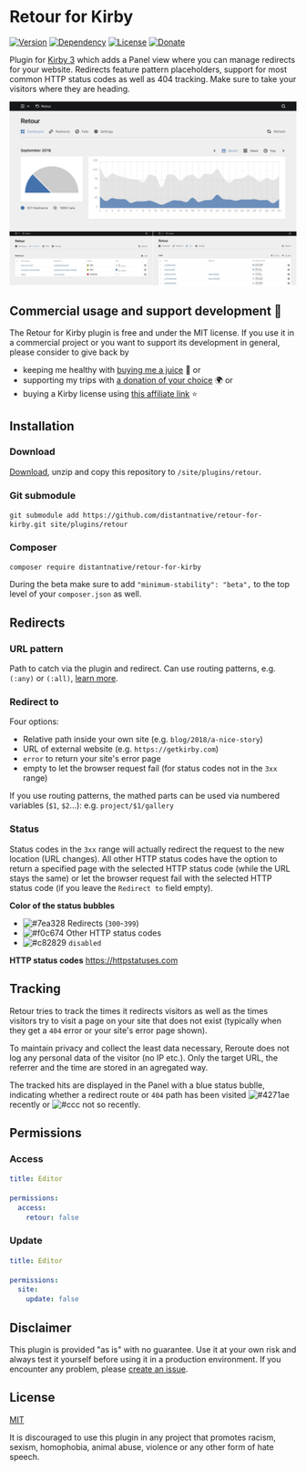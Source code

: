 # Retour for Kirby

[![Version](https://img.shields.io/badge/release-1.0.0--beta.3-4271ae.svg?style=for-the-badge)](https://github.com/distantnative/retour-for-kirby/releases)
[![Dependency](https://img.shields.io/badge/kirby-3.0.2-cca000.svg?style=for-the-badge)](https://getkirby.com/news/releases)
[![License](https://img.shields.io/badge/license-MIT-7ea328.svg?style=for-the-badge)](https://opensource.org/licenses/MIT)
[![Donate](https://img.shields.io/badge/Give-back-c82829.svg?style=for-the-badge)](https://paypal.me/distantnative)

Plugin for [Kirby 3](https://getkirby.com) which adds a Panel view where you can manage redirects for your website. Redirects feature pattern placeholders, support for most common HTTP status codes as well as 404 tracking. Make sure to take your visitors where they are heading.

![Screenshots](screenshots.jpeg)

## Commercial usage and support development 💛

The Retour for Kirby plugin is free and under the MIT license. If you use it in a commercial project or you want to support its development in general, please consider to give back by

- keeping me healthy with [buying me a juice](https://buymeacoff.ee/distantnative) 🥤 or
- supporting my trips with [a donation of your choice](https://paypal.me/distantnative) 🌍 or
- buying a Kirby license using [this affiliate link](https://a.paddle.com/v2/click/1129/35921?link=1170) ⭐️


## Installation

### Download

[Download](https://github.com/distantnative/retour-for-kirby/archive/master.zip), unzip and copy this repository to `/site/plugins/retour`.

### Git submodule

```
git submodule add https://github.com/distantnative/retour-for-kirby.git site/plugins/retour
```

### Composer

```
composer require distantnative/retour-for-kirby
```

During the beta make sure to add `"minimum-stability": "beta",` to the top level of your `composer.json` as well.

## Redirects

### URL pattern
Path to catch via the plugin and redirect. Can use routing patterns, e.g. `(:any)` or `(:all)`, [learn more](https://getkirby.com/docs/reference/router/patterns).

### Redirect to
Four options:
- Relative path inside your own site (e.g. `blog/2018/a-nice-story`)
- URL of external website (e.g. `https://getkirby.com`)
- `error` to return your site's error page
- empty to let the browser request fail (for status codes not in the `3xx` range)

If you use routing patterns, the mathed parts can be used via numbered variables (`$1`, `$2`...): e.g. `project/$1/gallery`

### Status
Status codes in the `3xx` range will actually redirect the request to the new location (URL changes). All other HTTP status codes have the option to return a specified page with the selected HTTP status code (while the URL stays the same) or let the browser request fail with the selected HTTP status code (if you leave the `Redirect to` field empty).

**Color of the status bubbles**
- ![#7ea328](https://via.placeholder.com/16.png/7ea328?text=+) Redirects (`300`-`399`)
- ![#f0c674](https://via.placeholder.com/16.png/f0c674?text=+) Other HTTP status codes
- ![#c82829](https://via.placeholder.com/16.png/c82829?text=+) `disabled`

**HTTP status codes**
https://httpstatuses.com

## Tracking

Retour tries to track the times it redirects visitors as well as the times visitors try to visit a page on your site that does not exist (typically when they get a `404` error or your site's error page shown).

To maintain privacy and collect the least data necessary, Reroute does not log any personal data of the visitor (no IP etc.). Only the target URL, the referrer and the time are stored in an agregated way.

The tracked hits are displayed in the Panel with a blue status bublle, indicating whether a redirect route or `404` path has been visited ![#4271ae](https://via.placeholder.com/14.png/4271ae?text=+) recently or ![#ccc](https://via.placeholder.com/14.png/ccc?text=+) not so recently.

## Permissions

### Access

```yaml
title: Editor

permissions:
  access:
    retour: false
```

### Update

```yaml
title: Editor

permissions:
  site:
    update: false
```

## Disclaimer

This plugin is provided "as is" with no guarantee. Use it at your own risk and always test it yourself before using it in a production environment. If you encounter any problem, please [create an issue](https://github.com/distantnative/retour-for-kirby/issues/new).

## License

[MIT](https://opensource.org/licenses/MIT)

It is discouraged to use this plugin in any project that promotes racism, sexism, homophobia, animal abuse, violence or any other form of hate speech.



